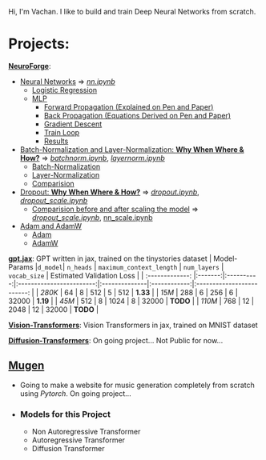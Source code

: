 Hi, I'm Vachan. I like to build and train Deep Neural Networks from scratch.

# Projects:
[**NeuroForge**](https://github.com/VachanVY/NeuroForge):
* [Neural Networks](https://github.com/VachanVY/NeuroForge?tab=readme-ov-file#neural-networks) => [*nn.ipynb*](https://github.com/VachanVY/NeuroForge/blob/main/nn.ipynb)
  * [Logistic Regression](https://github.com/VachanVY/NeuroForge?tab=readme-ov-file#logistic-regression)
  * [MLP](https://github.com/VachanVY/NeuroForge?tab=readme-ov-file#logistic-regression)
    * [Forward Propagation (Explained on Pen and Paper)](https://github.com/VachanVY/NeuroForge?tab=readme-ov-file#logistic-regression)
    * [Back Propagation (Equations Derived on Pen and Paper)](https://github.com/VachanVY/NeuroForge?tab=readme-ov-file#logistic-regression)
    * [Gradient Descent](https://github.com/VachanVY/NeuroForge?tab=readme-ov-file#logistic-regression)
    * [Train Loop](https://github.com/VachanVY/NeuroForge?tab=readme-ov-file#logistic-regression)
    * [Results](https://github.com/VachanVY/NeuroForge?tab=readme-ov-file#results)
* [Batch-Normalization and Layer-Normalization: **Why When Where & How?**](https://github.com/VachanVY/NeuroForge?tab=readme-ov-file#results) => [*batchnorm.ipynb*]( https://github.com/VachanVY/NeuroForge/blob/main/batchnorm.ipynb), [*layernorm.ipynb*](https://github.com/VachanVY/NeuroForge/blob/main/layernorm.ipynb)
  * [Batch-Normalization](https://github.com/VachanVY/NeuroForge?tab=readme-ov-file#batch-normalization)
  * [Layer-Normalization](https://github.com/VachanVY/NeuroForge?tab=readme-ov-file#layer-normalization)
  * [Comparision](https://github.com/VachanVY/NeuroForge?tab=readme-ov-file#comparision)
* [Dropout: **Why When Where & How?**](https://github.com/VachanVY/NeuroForge?tab=readme-ov-file#dropout-paper-deep-learning-book) => [*dropout.ipynb*](https://github.com/VachanVY/NeuroForge/blob/main/dropout.ipynb), [*dropout_scale.ipynb*](https://github.com/VachanVY/NeuroForge/blob/main/dropout_scale.ipynb)
  * [Comparision before and after scaling the model](https://github.com/VachanVY/NeuroForge?tab=readme-ov-file#comparision-1) => [*dropout_scale.ipynb*](https://github.com/VachanVY/NeuroForge/blob/main/dropout_scale.ipynb), [nn_scale.ipynb](https://github.com/VachanVY/NeuroForge/blob/main/nn_scale.ipynb)
* [Adam and AdamW](https://github.com/VachanVY/NeuroForge?tab=readme-ov-file#adam-and-adamw-adam-with-weight-decay-optimizers)
  * [Adam](https://github.com/VachanVY/NeuroForge?tab=readme-ov-file#adam-and-adamw-adam-with-weight-decay-optimizers)
  * [AdamW](https://github.com/VachanVY/NeuroForge?tab=readme-ov-file#adam-and-adamw-adam-with-weight-decay-optimizers)


[**gpt.jax**](https://github.com/VachanVY/gpt.jax): GPT written in jax, trained on the tinystories dataset
  | Model-Params       |`d_model`| `n_heads`  | `maximum_context_length` | `num_layers`  | `vocab_size` | Estimated Validation Loss   |
  | :-------------:    |:-------:|:----------:|:------------------------:|:--------------|:------------:|:-------------------------:  |
  | *280K*             |   64    |     8      |           512            |       5       |      512     |      **1.33**             |
  | *15M*              |   288   |     6      |           256            |       6       |     32000    |      **1.19**             |
  | *45M*              |   512   |     8      |           1024           |       8       |     32000    |      **TODO**               |
  | *110M*             |   768   |     12     |           2048           |       12      |     32000    |      **TODO**               |


[**Vision-Transformers**](https://github.com/VachanVY/Vision-Transformers): Vision Transformers in jax, trained on MNIST dataset

[**Diffusion-Transformers**](https://github.com/VachanVY/Diffusion-Transformers): On going project... Not Public for now...

## [**Mugen**]()
* Going to make a website for music generation completely from scratch using *Pytorch*. On going project...
* ### Models for this Project
  * Non Autoregressive Transformer
  * Autoregressive Transformer
  * Diffusion Transformer

